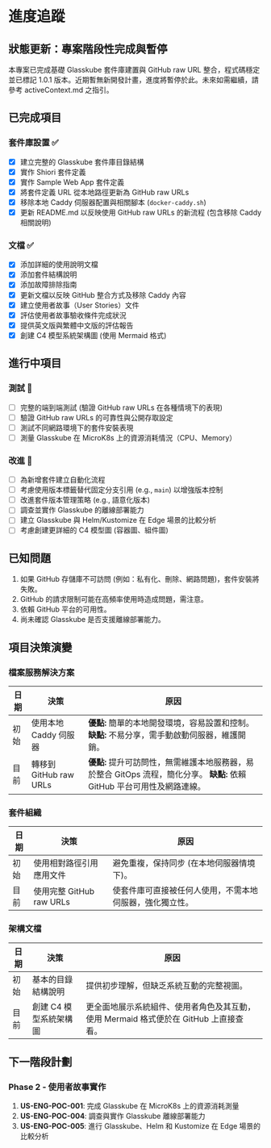 # 進度追蹤

## 狀態更新：專案階段性完成與暫停
本專案已完成基礎 Glasskube 套件庫建置與 GitHub raw URL 整合，程式碼穩定並已標記 1.0.1 版本。近期暫無新開發計畫，進度將暫停於此。未來如需繼續，請參考 activeContext.md 之指引。

## 已完成項目

### 套件庫設置 ✅
- [x] 建立完整的 Glasskube 套件庫目錄結構
- [x] 實作 Shiori 套件定義
- [x] 實作 Sample Web App 套件定義
- [x] 將套件定義 URL 從本地路徑更新為 GitHub raw URLs
- [x] 移除本地 Caddy 伺服器配置與相關腳本 (`docker-caddy.sh`)
- [x] 更新 README.md 以反映使用 GitHub raw URLs 的新流程 (包含移除 Caddy 相關說明)

### 文檔 ✅
- [x] 添加詳細的使用說明文檔
- [x] 添加套件結構說明
- [x] 添加故障排除指南
- [x] 更新文檔以反映 GitHub 整合方式及移除 Caddy 內容
- [x] 建立使用者故事（User Stories）文件
- [x] 評估使用者故事驗收條件完成狀況
- [x] 提供英文版與繁體中文版的評估報告
- [x] 創建 C4 模型系統架構圖 (使用 Mermaid 格式)

## 進行中項目

### 測試 🔄
- [ ] 完整的端到端測試 (驗證 GitHub raw URLs 在各種情境下的表現)
- [ ] 驗證 GitHub raw URLs 的可靠性與公開存取設定
- [ ] 測試不同網路環境下的套件安裝表現
- [ ] 測量 Glasskube 在 MicroK8s 上的資源消耗情況（CPU、Memory）

### 改進 🔄
- [ ] 為新增套件建立自動化流程
- [ ] 考慮使用版本標籤替代固定分支引用 (e.g., `main`) 以增強版本控制
- [ ] 改進套件版本管理策略 (e.g., 語意化版本)
- [ ] 調查並實作 Glasskube 的離線部署能力
- [ ] 建立 Glasskube 與 Helm/Kustomize 在 Edge 場景的比較分析
- [ ] 考慮創建更詳細的 C4 模型圖 (容器圖、組件圖)

## 已知問題

1. 如果 GitHub 存儲庫不可訪問 (例如：私有化、刪除、網路問題)，套件安裝將失敗。
2. GitHub 的請求限制可能在高頻率使用時造成問題，需注意。
3. 依賴 GitHub 平台的可用性。
4. 尚未確認 Glasskube 是否支援離線部署能力。

## 項目決策演變

### 檔案服務解決方案
| 日期 | 決策 | 原因 |
|------|------|------|
| 初始 | 使用本地 Caddy 伺服器 | **優點:** 簡單的本地開發環境，容易設置和控制。 **缺點:** 不易分享，需手動啟動伺服器，維護開銷。 |
| 目前 | 轉移到 GitHub raw URLs | **優點:** 提升可訪問性，無需維護本地服務器，易於整合 GitOps 流程，簡化分享。 **缺點:** 依賴 GitHub 平台可用性及網路連線。 |

### 套件組織
| 日期 | 決策 | 原因 |
|------|------|------|
| 初始 | 使用相對路徑引用應用文件 | 避免重複，保持同步 (在本地伺服器情境下)。 |
| 目前 | 使用完整 GitHub raw URLs | 使套件庫可直接被任何人使用，不需本地伺服器，強化獨立性。 |

### 架構文檔
| 日期 | 決策 | 原因 |
|------|------|------|
| 初始 | 基本的目錄結構說明 | 提供初步理解，但缺乏系統互動的完整視圖。 |
| 目前 | 創建 C4 模型系統架構圖 | 更全面地展示系統組件、使用者角色及其互動，使用 Mermaid 格式便於在 GitHub 上直接查看。 |

## 下一階段計劃

### Phase 2 - 使用者故事實作
1. **US-ENG-POC-001**: 完成 Glasskube 在 MicroK8s 上的資源消耗測量
2. **US-ENG-POC-004**: 調查與實作 Glasskube 離線部署能力
3. **US-ENG-POC-005**: 進行 Glasskube、Helm 和 Kustomize 在 Edge 場景的比較分析
